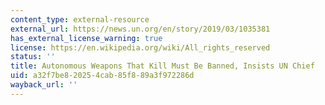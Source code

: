 ```yaml
---
content_type: external-resource
external_url: https://news.un.org/en/story/2019/03/1035381
has_external_license_warning: true
license: https://en.wikipedia.org/wiki/All_rights_reserved
status: ''
title: Autonomous Weapons That Kill Must Be Banned, Insists UN Chief
uid: a32f7be8-2025-4cab-85f8-89a3f972286d
wayback_url: ''
---
```

